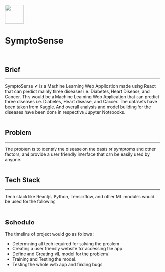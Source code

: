 <img src='https://cdn-icons-png.flaticon.com/512/4773/4773193.png' width='60px' />
<h1>SymptoSense</h1>
<br/>

<h2> Brief </h2>
<hr/>
 SymptoSense ✔ is a Machine Learning Web Application made using React that can predict mainly three diseases i.e. Diabetes, Heart Disease, and Cancer.
 This would be a Machine Learning Web Application that can predict three diseases i.e. Diabetes, Heart disease, and Cancer. The datasets have been taken from Kaggle. And overall analysis and model building for the diseases have been done in respective Jupyter Notebooks.
 
 
 <br/>
 <br/>
 <h2> Problem </h2>
 <hr/>
  The problem is to identify the disease on the basis of symptoms and other factors, and provide a user friendly interface that can be easily used by anyone.
  <br/>
  <br/>
  
  <h2> Tech Stack </h2>
  <hr/>
  Tech stack like Reactjs, Python, Tensorflow, and other ML modules would be used for the following.
  <br/>
  <br/>
  
  <h2> Schedule </h2>
  
  The timeline of project would go as follows : 
  
  <ul>
    <li> Determining all tech required for solving the problem </li>
    <li> Creating a user friendly website for accessing the app. </li>
    <li> Define and Creating ML model for the problem/ </li>
    <li> Training and Testing the model. </li>
    <li> Testing the whole web app and finding bugs </li>
  </ul>
